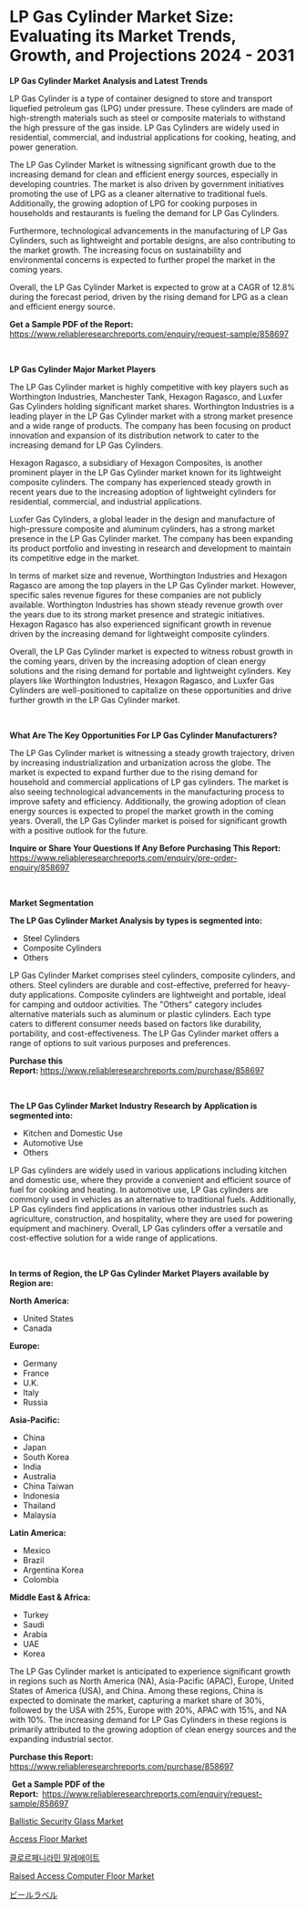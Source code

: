 <p><h1>LP Gas Cylinder Market Size: Evaluating its Market Trends, Growth, and Projections 2024 - 2031</h1></p><p><strong>LP Gas Cylinder Market Analysis and Latest Trends</strong></p>
<p><p>LP Gas Cylinder is a type of container designed to store and transport liquefied petroleum gas (LPG) under pressure. These cylinders are made of high-strength materials such as steel or composite materials to withstand the high pressure of the gas inside. LP Gas Cylinders are widely used in residential, commercial, and industrial applications for cooking, heating, and power generation.</p><p>The LP Gas Cylinder Market is witnessing significant growth due to the increasing demand for clean and efficient energy sources, especially in developing countries. The market is also driven by government initiatives promoting the use of LPG as a cleaner alternative to traditional fuels. Additionally, the growing adoption of LPG for cooking purposes in households and restaurants is fueling the demand for LP Gas Cylinders.</p><p>Furthermore, technological advancements in the manufacturing of LP Gas Cylinders, such as lightweight and portable designs, are also contributing to the market growth. The increasing focus on sustainability and environmental concerns is expected to further propel the market in the coming years.</p><p>Overall, the LP Gas Cylinder Market is expected to grow at a CAGR of 12.8% during the forecast period, driven by the rising demand for LPG as a clean and efficient energy source.</p></p>
<p><strong>Get a Sample PDF of the Report:&nbsp;</strong> <a href="https://www.reliableresearchreports.com/enquiry/request-sample/858697">https://www.reliableresearchreports.com/enquiry/request-sample/858697</a></p>
<p>&nbsp;</p>
<p><strong>LP Gas Cylinder Major Market Players</strong></p>
<p><p>The LP Gas Cylinder market is highly competitive with key players such as Worthington Industries, Manchester Tank, Hexagon Ragasco, and Luxfer Gas Cylinders holding significant market shares. Worthington Industries is a leading player in the LP Gas Cylinder market with a strong market presence and a wide range of products. The company has been focusing on product innovation and expansion of its distribution network to cater to the increasing demand for LP Gas Cylinders.</p><p>Hexagon Ragasco, a subsidiary of Hexagon Composites, is another prominent player in the LP Gas Cylinder market known for its lightweight composite cylinders. The company has experienced steady growth in recent years due to the increasing adoption of lightweight cylinders for residential, commercial, and industrial applications.</p><p>Luxfer Gas Cylinders, a global leader in the design and manufacture of high-pressure composite and aluminum cylinders, has a strong market presence in the LP Gas Cylinder market. The company has been expanding its product portfolio and investing in research and development to maintain its competitive edge in the market.</p><p>In terms of market size and revenue, Worthington Industries and Hexagon Ragasco are among the top players in the LP Gas Cylinder market. However, specific sales revenue figures for these companies are not publicly available. Worthington Industries has shown steady revenue growth over the years due to its strong market presence and strategic initiatives. Hexagon Ragasco has also experienced significant growth in revenue driven by the increasing demand for lightweight composite cylinders.</p><p>Overall, the LP Gas Cylinder market is expected to witness robust growth in the coming years, driven by the increasing adoption of clean energy solutions and the rising demand for portable and lightweight cylinders. Key players like Worthington Industries, Hexagon Ragasco, and Luxfer Gas Cylinders are well-positioned to capitalize on these opportunities and drive further growth in the LP Gas Cylinder market.</p></p>
<p>&nbsp;</p>
<p><strong>What Are The Key Opportunities For LP Gas Cylinder Manufacturers?</strong></p>
<p><p>The LP Gas Cylinder market is witnessing a steady growth trajectory, driven by increasing industrialization and urbanization across the globe. The market is expected to expand further due to the rising demand for household and commercial applications of LP gas cylinders. The market is also seeing technological advancements in the manufacturing process to improve safety and efficiency. Additionally, the growing adoption of clean energy sources is expected to propel the market growth in the coming years. Overall, the LP Gas Cylinder market is poised for significant growth with a positive outlook for the future.</p></p>
<p><strong>Inquire or Share Your Questions If Any Before Purchasing This Report:</strong> <a href="https://www.reliableresearchreports.com/enquiry/pre-order-enquiry/858697">https://www.reliableresearchreports.com/enquiry/pre-order-enquiry/858697</a></p>
<p>&nbsp;</p>
<p><strong>Market Segmentation</strong></p>
<p><strong>The LP Gas Cylinder Market Analysis by types is segmented into:</strong></p>
<p><ul><li>Steel Cylinders</li><li>Composite Cylinders</li><li>Others</li></ul></p>
<p><p>LP Gas Cylinder Market comprises steel cylinders, composite cylinders, and others. Steel cylinders are durable and cost-effective, preferred for heavy-duty applications. Composite cylinders are lightweight and portable, ideal for camping and outdoor activities. The "Others" category includes alternative materials such as aluminum or plastic cylinders. Each type caters to different consumer needs based on factors like durability, portability, and cost-effectiveness. The LP Gas Cylinder market offers a range of options to suit various purposes and preferences.</p></p>
<p><strong>Purchase this Report:&nbsp;</strong><a href="https://www.reliableresearchreports.com/purchase/858697">https://www.reliableresearchreports.com/purchase/858697</a></p>
<p>&nbsp;</p>
<p><strong>The LP Gas Cylinder Market Industry Research by Application is segmented into:</strong></p>
<p><ul><li>Kitchen and Domestic Use</li><li>Automotive Use</li><li>Others</li></ul></p>
<p><p>LP Gas cylinders are widely used in various applications including kitchen and domestic use, where they provide a convenient and efficient source of fuel for cooking and heating. In automotive use, LP Gas cylinders are commonly used in vehicles as an alternative to traditional fuels. Additionally, LP Gas cylinders find applications in various other industries such as agriculture, construction, and hospitality, where they are used for powering equipment and machinery. Overall, LP Gas cylinders offer a versatile and cost-effective solution for a wide range of applications.</p></p>
<p>&nbsp;</p>
<p><strong>In terms of Region, the LP Gas Cylinder Market Players available by Region are:</strong></p>
<p>
    <p> <strong> North America: </strong>
        <ul>
            <li>United States</li>
            <li>Canada</li>
        </ul>
        </p> 
    <p> <strong> Europe: </strong>
        <ul>
            <li>Germany</li>
            <li>France</li>
            <li>U.K.</li>
            <li>Italy</li>
            <li>Russia</li>
        </ul>
        </p> 
    <p> <strong> Asia-Pacific: </strong>
        <ul>
            <li>China</li>
            <li>Japan</li>
            <li>South Korea</li>
            <li>India</li>
            <li>Australia</li>
            <li>China Taiwan</li>
            <li>Indonesia</li>
            <li>Thailand</li>
            <li>Malaysia</li>
        </ul>
        </p> 
    <p> <strong> Latin America: </strong>
        <ul>
            <li>Mexico</li>
            <li>Brazil</li>
            <li>Argentina Korea</li>
            <li>Colombia</li>
        </ul>
        </p> 
    <p> <strong> Middle East & Africa: </strong>
        <ul>
            <li>Turkey</li>
            <li>Saudi</li>
            <li>Arabia</li>
            <li>UAE</li>
            <li>Korea</li>
        </ul>
    </p>
    </p>
<p><p>The LP Gas Cylinder market is anticipated to experience significant growth in regions such as North America (NA), Asia-Pacific (APAC), Europe, United States of America (USA), and China. Among these regions, China is expected to dominate the market, capturing a market share of 30%, followed by the USA with 25%, Europe with 20%, APAC with 15%, and NA with 10%. The increasing demand for LP Gas Cylinders in these regions is primarily attributed to the growing adoption of clean energy sources and the expanding industrial sector.</p></p>
<p><strong>Purchase this Report: </strong><a href="https://www.reliableresearchreports.com/purchase/858697">https://www.reliableresearchreports.com/purchase/858697</a></p>
<p>&nbsp;<strong>Get a Sample PDF of the Report:&nbsp;&nbsp;</strong><a href="https://www.reliableresearchreports.com/enquiry/request-sample/858697">https://www.reliableresearchreports.com/enquiry/request-sample/858697</a></p>
<p><strong></strong></p>
<p><p><a href="https://issuu.com/reportprime-2/docs/ballistic-security-glass-market-size-2030.pptx">Ballistic Security Glass Market</a></p><p><a href="https://github.com/Chiragrp22/Market-Research-Report-List-3/blob/main/access-floor-market.md">Access Floor Market</a></p><p><a href="https://github.com/bunxhcci35271755/Market-Research-Report-List-1/blob/main/32214952900.md">클로르페니라민 말레에이트</a></p><p><a href="https://github.com/derrinmiltonellis35gcl/Market-Research-Report-List-1/blob/main/raised-access-computer-floor-market.md">Raised Access Computer Floor Market</a></p><p><a href="https://github.com/efcvopdgkdx128/Market-Research-Report-List-1/blob/main/50881633268.md">ビールラベル</a></p></p>